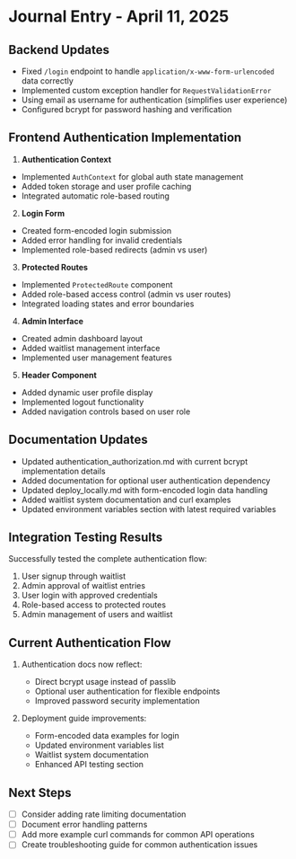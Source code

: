# Journal Entry - April 11, 2025

## Backend Updates
- Fixed `/login` endpoint to handle `application/x-www-form-urlencoded` data correctly
- Implemented custom exception handler for `RequestValidationError`
- Using email as username for authentication (simplifies user experience)
- Configured bcrypt for password hashing and verification

## Frontend Authentication Implementation
1. **Authentication Context**
- Implemented `AuthContext` for global auth state management
- Added token storage and user profile caching
- Integrated automatic role-based routing

2. **Login Form**
- Created form-encoded login submission
- Added error handling for invalid credentials
- Implemented role-based redirects (admin vs user)

3. **Protected Routes**
- Implemented `ProtectedRoute` component
- Added role-based access control (admin vs user routes)
- Integrated loading states and error boundaries

4. **Admin Interface**
- Created admin dashboard layout
- Added waitlist management interface
- Implemented user management features

5. **Header Component**
- Added dynamic user profile display
- Implemented logout functionality
- Added navigation controls based on user role

## Documentation Updates
- Updated authentication_authorization.md with current bcrypt implementation details
- Added documentation for optional user authentication dependency
- Updated deploy_locally.md with form-encoded login data handling
- Added waitlist system documentation and curl examples
- Updated environment variables section with latest required variables

## Integration Testing Results
Successfully tested the complete authentication flow:
1. User signup through waitlist
2. Admin approval of waitlist entries
3. User login with approved credentials
4. Role-based access to protected routes
5. Admin management of users and waitlist

## Current Authentication Flow
1. Authentication docs now reflect:
   - Direct bcrypt usage instead of passlib
   - Optional user authentication for flexible endpoints
   - Improved password security implementation

2. Deployment guide improvements:
   - Form-encoded data examples for login
   - Updated environment variables list
   - Waitlist system documentation
   - Enhanced API testing section

## Next Steps
- [ ] Consider adding rate limiting documentation
- [ ] Document error handling patterns
- [ ] Add more example curl commands for common API operations
- [ ] Create troubleshooting guide for common authentication issues